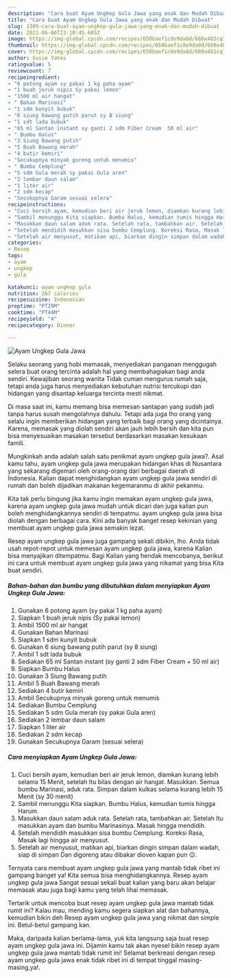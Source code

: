 ```yaml
---
description: "Cara buat Ayam Ungkep Gula Jawa yang enak dan Mudah Dibuat"
title: "Cara buat Ayam Ungkep Gula Jawa yang enak dan Mudah Dibuat"
slug: 1309-cara-buat-ayam-ungkep-gula-jawa-yang-enak-dan-mudah-dibuat
date: 2021-06-06T23:10:45.605Z
image: https://img-global.cpcdn.com/recipes/650baef1c8e9da8d/680x482cq70/ayam-ungkep-gula-jawa-foto-resep-utama.jpg
thumbnail: https://img-global.cpcdn.com/recipes/650baef1c8e9da8d/680x482cq70/ayam-ungkep-gula-jawa-foto-resep-utama.jpg
cover: https://img-global.cpcdn.com/recipes/650baef1c8e9da8d/680x482cq70/ayam-ungkep-gula-jawa-foto-resep-utama.jpg
author: Susie Yates
ratingvalue: 5
reviewcount: 7
recipeingredient:
- "6 potong ayam sy pakai 1 kg paha ayam"
- "1 buah jeruk nipis Sy pakai lemon"
- "1500 ml air hangat"
- " Bahan Marinasi"
- "1 sdm kunyit bubuk"
- "6 siung bawang putih parut sy 8 siung"
- "1 sdt lada bubuk"
- "65 ml Santan instant sy ganti 2 sdm Fiber Cream  50 ml air"
- " Bumbu Halus"
- "3 Siung Bawang putih"
- "5 Buah Bawang merah"
- "4 butir kemiri"
- "Secukupnya minyak goreng untuk menumis"
- " Bumbu Cemplung"
- "5 sdm Gula merah sy pakai Gula aren"
- "2 lembar daun salam"
- "1 liter air"
- "2 sdm kecap"
- "Secukupnya Garam sesuai selera"
recipeinstructions:
- "Cuci bersih ayam, kemudian beri air jeruk lemon, diamkan kurang lebih selama 15 Menit, setelah Itu bilas dengan air hangat. Masukkan. Semua bumbu Marinasi, aduk rata. Simpan dalam kulkas selama kurang lebih 15 Menit (sy 30 menit)"
- "Sambil menunggu Kita siapkan. Bumbu Halus, kemudian tumis hingga Harum."
- "Masukkan daun salam aduk rata. Setelah rata, tambahkan air. Setelah Itu masukkan ayam dan bumbu Marinasinya. Masak hingga mendidih."
- "Setelah mendidih masukkan sisa bumbu Cemplung. Koreksi Rasa, Masak lagi hingga air menyusut."
- "Setelah air menyusut, matikan api, biarkan dingin simpan dalam wadah, siap di simpan Dan digoreng atau dibakar dioven kapan pun 😉."
categories:
- Resep
tags:
- ayam
- ungkep
- gula

katakunci: ayam ungkep gula 
nutrition: 267 calories
recipecuisine: Indonesian
preptime: "PT29M"
cooktime: "PT44M"
recipeyield: "4"
recipecategory: Dinner

---
```



![Ayam Ungkep Gula Jawa](https://img-global.cpcdn.com/recipes/650baef1c8e9da8d/680x482cq70/ayam-ungkep-gula-jawa-foto-resep-utama.jpg)

Selaku seorang yang hobi memasak, menyediakan panganan menggugah selera buat orang tercinta adalah hal yang membahagiakan bagi anda sendiri. Kewajiban seorang  wanita Tidak cuman mengurus rumah saja, tetapi anda juga harus menyediakan kebutuhan nutrisi tercukupi dan hidangan yang disantap keluarga tercinta mesti nikmat.

Di masa  saat ini, kamu memang bisa memesan santapan yang sudah jadi tanpa harus susah mengolahnya dahulu. Tetapi ada juga lho orang yang selalu ingin memberikan hidangan yang terbaik bagi orang yang dicintainya. Karena, memasak yang diolah sendiri akan jauh lebih bersih dan kita pun bisa menyesuaikan masakan tersebut berdasarkan masakan kesukaan famili. 



Mungkinkah anda adalah salah satu penikmat ayam ungkep gula jawa?. Asal kamu tahu, ayam ungkep gula jawa merupakan hidangan khas di Nusantara yang sekarang digemari oleh orang-orang dari berbagai daerah di Indonesia. Kalian dapat menghidangkan ayam ungkep gula jawa sendiri di rumah dan boleh dijadikan makanan kegemaranmu di akhir pekanmu.

Kita tak perlu bingung jika kamu ingin memakan ayam ungkep gula jawa, karena ayam ungkep gula jawa mudah untuk dicari dan juga kalian pun boleh menghidangkannya sendiri di tempatmu. ayam ungkep gula jawa bisa diolah dengan berbagai cara. Kini ada banyak banget resep kekinian yang membuat ayam ungkep gula jawa semakin lezat.

Resep ayam ungkep gula jawa juga gampang sekali dibikin, lho. Anda tidak usah repot-repot untuk memesan ayam ungkep gula jawa, karena Kalian bisa menyajikan ditempatmu. Bagi Kalian yang hendak mencobanya, berikut ini cara untuk membuat ayam ungkep gula jawa yang nikamat yang bisa Kita buat sendiri.

<!--inarticleads1-->

##### Bahan-bahan dan bumbu yang dibutuhkan dalam menyiapkan Ayam Ungkep Gula Jawa:

1. Gunakan 6 potong ayam (sy pakai 1 kg paha ayam)
1. Siapkan 1 buah jeruk nipis (Sy pakai lemon)
1. Ambil 1500 ml air hangat
1. Gunakan  Bahan Marinasi
1. Siapkan 1 sdm kunyit bubuk
1. Gunakan 6 siung bawang putih parut (sy 8 siung)
1. Ambil 1 sdt lada bubuk
1. Sediakan 65 ml Santan instant (sy ganti 2 sdm Fiber Cream + 50 ml air)
1. Siapkan  Bumbu Halus
1. Gunakan 3 Siung Bawang putih
1. Ambil 5 Buah Bawang merah
1. Sediakan 4 butir kemiri
1. Ambil Secukupnya minyak goreng untuk menumis
1. Sediakan  Bumbu Cemplung
1. Sediakan 5 sdm Gula merah (sy pakai Gula aren)
1. Sediakan 2 lembar daun salam
1. Siapkan 1 liter air
1. Sediakan 2 sdm kecap
1. Gunakan Secukupnya Garam (sesuai selera)




<!--inarticleads2-->

##### Cara menyiapkan Ayam Ungkep Gula Jawa:

1. Cuci bersih ayam, kemudian beri air jeruk lemon, diamkan kurang lebih selama 15 Menit, setelah Itu bilas dengan air hangat. Masukkan. Semua bumbu Marinasi, aduk rata. Simpan dalam kulkas selama kurang lebih 15 Menit (sy 30 menit)
1. Sambil menunggu Kita siapkan. Bumbu Halus, kemudian tumis hingga Harum.
1. Masukkan daun salam aduk rata. Setelah rata, tambahkan air. Setelah Itu masukkan ayam dan bumbu Marinasinya. Masak hingga mendidih.
1. Setelah mendidih masukkan sisa bumbu Cemplung. Koreksi Rasa, Masak lagi hingga air menyusut.
1. Setelah air menyusut, matikan api, biarkan dingin simpan dalam wadah, siap di simpan Dan digoreng atau dibakar dioven kapan pun 😉.




Ternyata cara membuat ayam ungkep gula jawa yang mantab tidak ribet ini gampang banget ya! Kita semua bisa menghidangkannya. Resep ayam ungkep gula jawa Sangat sesuai sekali buat kalian yang baru akan belajar memasak atau juga bagi kamu yang telah lihai memasak.

Tertarik untuk mencoba buat resep ayam ungkep gula jawa mantab tidak rumit ini? Kalau mau, mending kamu segera siapkan alat dan bahannya, kemudian bikin deh Resep ayam ungkep gula jawa yang nikmat dan simple ini. Betul-betul gampang kan. 

Maka, daripada kalian berlama-lama, yuk kita langsung saja buat resep ayam ungkep gula jawa ini. Dijamin kamu tak akan nyesel bikin resep ayam ungkep gula jawa mantab tidak rumit ini! Selamat berkreasi dengan resep ayam ungkep gula jawa enak tidak ribet ini di tempat tinggal masing-masing,ya!.

